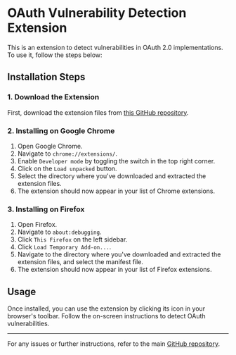 # OAuth Vulnerability Detection Extension

This is an extension to detect vulnerabilities in OAuth 2.0 implementations. To use it, follow the steps below:

## Installation Steps

### 1. Download the Extension
First, download the extension files from [this GitHub repository](https://github.com/Waariss/Oauth2.0/blob/main/extension).

### 2. Installing on Google Chrome

1. Open Google Chrome.
2. Navigate to `chrome://extensions/`.
3. Enable `Developer mode` by toggling the switch in the top right corner.
4. Click on the `Load unpacked` button.
5. Select the directory where you've downloaded and extracted the extension files.
6. The extension should now appear in your list of Chrome extensions.

### 3. Installing on Firefox

1. Open Firefox.
2. Navigate to `about:debugging`.
3. Click `This Firefox` on the left sidebar.
4. Click `Load Temporary Add-on...`.
5. Navigate to the directory where you've downloaded and extracted the extension files, and select the manifest file.
6. The extension should now appear in your list of Firefox extensions.

## Usage

Once installed, you can use the extension by clicking its icon in your browser's toolbar. Follow the on-screen instructions to detect OAuth vulnerabilities.

---

For any issues or further instructions, refer to the main [GitHub repository](https://github.com/Waariss/Detecting-Vulnerable-OAuth-2.0-Implementations-in-Android-Applications).
